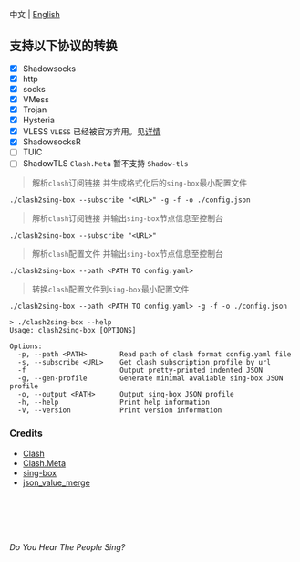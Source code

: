中文 | [English](README.md)   

## 支持以下协议的转换  
- [x]  Shadowsocks  
- [x]  http  
- [x]  socks  
- [x]  VMess  
- [x]  Trojan  
- [x]  Hysteria  
- [x]  VLESS          `VLESS` 已经被官方弃用。见[详情](https://www.v2fly.org/v5/config/proxy/vless.html)  
- [x]  ShadowsocksR     
- [ ]  TUIC
- [ ]  ShadowTLS      `Clash.Meta` 暂不支持 `Shadow-tls`   

> 解析`clash`订阅链接 并生成格式化后的`sing-box`最小配置文件  
```console
./clash2sing-box --subscribe "<URL>" -g -f -o ./config.json
```  

> 解析`clash`订阅链接 并输出`sing-box`节点信息至控制台  
```console  
./clash2sing-box --subscribe "<URL>"  
```

> 解析`clash`配置文件 并输出`sing-box`节点信息至控制台  
```console
./clash2sing-box --path <PATH TO config.yaml>  
```   

> 转换`clash`配置文件到`sing-box`最小配置文件  
```console
./clash2sing-box --path <PATH TO config.yaml> -g -f -o ./config.json   
```
   
```console
> ./clash2sing-box --help
Usage: clash2sing-box [OPTIONS]

Options:
  -p, --path <PATH>        Read path of clash format config.yaml file
  -s, --subscribe <URL>    Get clash subscription profile by url
  -f                       Output pretty-printed indented JSON
  -g, --gen-profile        Generate minimal avaliable sing-box JSON profile
  -o, --output <PATH>      Output sing-box JSON profile
  -h, --help               Print help information
  -V, --version            Print version information
```

### Credits
+ [Clash](https://github.com/Dreamacro/clash)  
+ [Clash.Meta](https://github.com/MetaCubeX/Clash.Meta)  
+ [sing-box](https://github.com/SagerNet/sing-box)  
+ [json_value_merge](https://github.com/jmfiaschi/json_value_merge)
<br>
<br>
<br>
<br>

_Do You Hear The People Sing?_
